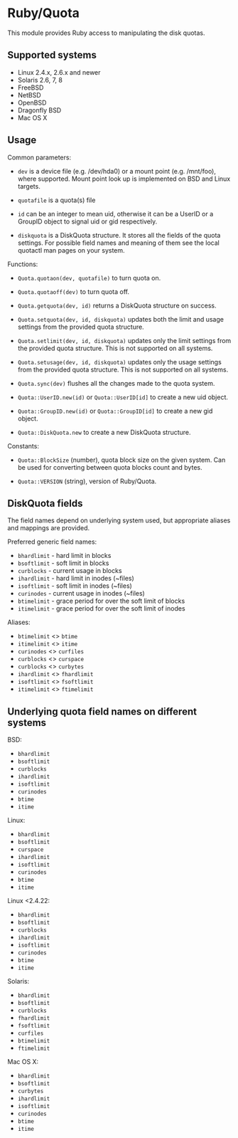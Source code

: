 Ruby/Quota
==========

This module provides Ruby access to manipulating the disk quotas.


Supported systems
-----------------

  * Linux 2.4.x, 2.6.x and newer
  * Solaris 2.6, 7, 8
  * FreeBSD
  * NetBSD
  * OpenBSD
  * Dragonfly BSD
  * Mac OS X


Usage
-----

Common parameters:

* `dev` is a device file (e.g. /dev/hda0) or a mount point (e.g. /mnt/foo), where
  supported. Mount point look up is implemented on BSD and Linux targets.

* `quotafile` is a quota(s) file

* `id` can be an integer to mean uid, otherwise it can be a UserID or a GroupID
  object to signal uid or gid respectively.

* `diskquota` is a DiskQuota structure. It stores all the fields of the quota
  settings. For possible field names and meaning of them see the local quotactl
  man pages on your system.


Functions:

* `Quota.quotaon(dev, quotafile)` to turn quota on.

* `Quota.quotaoff(dev)` to turn quota off.

* `Quota.getquota(dev, id)` returns a DiskQuota structure on success.

* `Quota.setquota(dev, id, diskquota)` updates both the limit and usage settings
  from the provided quota structure.

* `Quota.setlimit(dev, id, diskquota)` updates only the limit settings from the
  provided quota structure. This is not supported on all systems.

* `Quota.setusage(dev, id, diskquota)` updates only the usage settings from the
  provided quota structure. This is not supported on all systems.

* `Quota.sync(dev)` flushes all the changes made to the quota system.

* `Quota::UserID.new(id)` or `Quota::UserID[id]` to create a new uid object.

* `Quota::GroupID.new(id)` or `Quota::GroupID[id]` to create a new gid object.

* `Quota::DiskQuota.new` to create a new DiskQuota structure.


Constants:

* `Quota::BlockSize` (number), quota block size on the given system. Can be used for
   converting between quota blocks count and bytes.

* `Quota::VERSION` (string), version of Ruby/Quota.


DiskQuota fields
----------------

The field names depend on underlying system used, but appropriate aliases and
mappings are provided.

Preferred generic field names:
* `bhardlimit`	- hard limit in blocks
* `bsoftlimit`	- soft limit in blocks
* `curblocks`	- current usage in blocks
* `ihardlimit`	- hard limit in inodes (~files)
* `isoftlimit`	- soft limit in inodes (~files)
* `curinodes`	- current usage in inodes (~files)
* `btimelimit`	- grace period for over the soft limit of blocks
* `itimelimit`	- grace period for over the soft limit of inodes

Aliases:
* `btimelimit`  <>  `btime`
* `itimelimit`  <>  `itime`
* `curinodes`   <>  `curfiles`
* `curblocks`   <>  `curspace`
* `curblocks`   <>  `curbytes`
* `ihardlimit`  <>  `fhardlimit`
* `isoftlimit`  <>  `fsoftlimit`
* `itimelimit`  <>  `ftimelimit`


Underlying quota field names on different systems
-------------------------------------------------

BSD:
* `bhardlimit`
* `bsoftlimit`
* `curblocks`
* `ihardlimit`
* `isoftlimit`
* `curinodes`
* `btime`
* `itime`

Linux:
* `bhardlimit`
* `bsoftlimit`
* `curspace`
* `ihardlimit`
* `isoftlimit`
* `curinodes`
* `btime`
* `itime`

Linux <2.4.22:
* `bhardlimit`
* `bsoftlimit`
* `curblocks`
* `ihardlimit`
* `isoftlimit`
* `curinodes`
* `btime`
* `itime`

Solaris:
* `bhardlimit`
* `bsoftlimit`
* `curblocks`
* `fhardlimit`
* `fsoftlimit`
* `curfiles`
* `btimelimit`
* `ftimelimit`

Mac OS X:
* `bhardlimit`
* `bsoftlimit`
* `curbytes`
* `ihardlimit`
* `isoftlimit`
* `curinodes`
* `btime`
* `itime`
